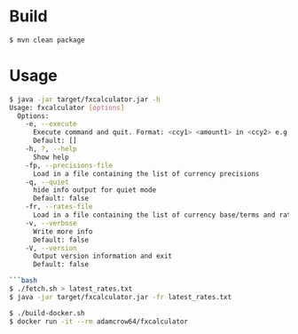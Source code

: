 # Build

```bash
$ mvn clean package
```

# Usage

```bash
$ java -jar target/fxcalculator.jar -h
Usage: fxcalculator [options]
  Options:
    -e, --execute
      Execute command and quit. Format: <ccy1> <amount1> in <ccy2> e.g AUD 100.00 in USD
      Default: []
    -h, ?, --help
      Show help
    -fp, --precisions-file
      Load in a file containing the list of currency precisions
    -q, --quiet
      hide info output for quiet mode
      Default: false
    -fr, --rates-file
      Load in a file containing the list of currency base/terms and rates
    -v, --verbose
      Write more info
      Default: false
    -V, --version
      Output version information and exit
      Default: false

```bash
$ ./fetch.sh > latest_rates.txt
$ java -jar target/fxcalculator.jar -fr latest_rates.txt
```

```bash
$ ./build-docker.sh
$ docker run -it --rm adamcrow64/fxcalculator 
```
